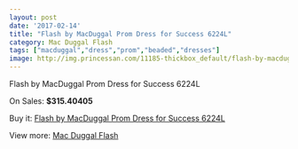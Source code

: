 ```yaml
---
layout: post
date: '2017-02-14'
title: "Flash by MacDuggal Prom Dress for Success 6224L"
category: Mac Duggal Flash
tags: ["macduggal","dress","prom","beaded","dresses"]
image: http://img.princessan.com/11185-thickbox_default/flash-by-macduggal-prom-dress-for-success-6224l.jpg
---
```

Flash by MacDuggal Prom Dress for Success 6224L

On Sales: **$315.40405**
<a href="https://www.princessan.com/en/mac-duggal-flash/5106-flash-by-macduggal-prom-dress-for-success-6224l.html"><amp-img layout="responsive" width="600" height="600" src="//img.princessan.com/11185-thickbox_default/flash-by-macduggal-prom-dress-for-success-6224l.jpg" alt="Flash by MacDuggal Prom Dress for Success 6224L 0" /></a>

Buy it: [Flash by MacDuggal Prom Dress for Success 6224L](https://www.princessan.com/en/mac-duggal-flash/5106-flash-by-macduggal-prom-dress-for-success-6224l.html "Flash by MacDuggal Prom Dress for Success 6224L")

View more: [Mac Duggal Flash](https://www.princessan.com/en/41-mac-duggal-flash "Mac Duggal Flash")